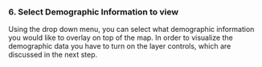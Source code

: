 ### 6. Select Demographic Information to view 

Using the drop down menu, you can select what demographic information you would like to overlay on top of the map. In order to visualize the demographic data you have to turn on the layer controls, which are discussed in the next step.  